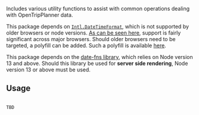 Includes various utility functions to assist with common operations dealing with OpenTripPlanner data.

This package depends on [`Intl.DateTimeFormat`](https://developer.mozilla.org/en-US/docs/Web/JavaScript/Reference/Global_Objects/Intl/DateTimeFormat), which is not supported by older browsers or node versions. [As can be seen here](https://caniuse.com/?search=Intl.DateTimeFormat), support is fairly significant across major browsers. Should older browsers need to be targeted, a polyfill can be added. Such a polyfill is available [here](https://formatjs.io/docs/polyfills/intl-datetimeformat/).

This package depends on the [date-fns library](https://date-fns.org), which relies on Node version 13 and above. Should this library be used for **server side rendering**, Node version 13 or above must be used.

## Usage

```

TBD
```

<!-- Updated for semantic release trigger -->
